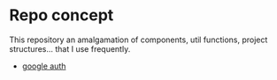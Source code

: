 # Repo concept

This repository an amalgamation of components, util functions, project structures... that I use frequently.

- [google auth](google-auth/readme.md)